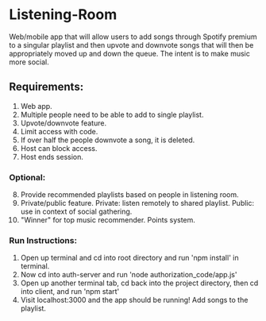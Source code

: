 # Listening-Room
Web/mobile app that will allow users to add songs through Spotify premium to a singular playlist and then upvote and downvote songs that will then be appropriately moved up and down the queue. The intent is to make music more social.

## Requirements:

1. Web app.
2. Multiple people need to be able to add to single playlist.
3. Upvote/downvote feature.
4. Limit access with code.
5. If over half the people downvote a song, it is deleted.
6. Host can block access.
7. Host ends session.

### Optional:

8. Provide recommended playlists based on people in listening room.
9. Private/public feature. Private: listen remotely to shared playlist. Public: use in context of social gathering.
10. "Winner" for top music recommender. Points system. 

### Run Instructions:

1. Open up terminal and cd into root directory and run 'npm install' in terminal.
2. Now cd into auth-server and run 'node authorization_code/app.js'
3. Open up another terminal tab, cd back into the project directory, then cd into client, and run 'npm start'
4. Visit localhost:3000 and the app should be running! Add songs to the playlist.
